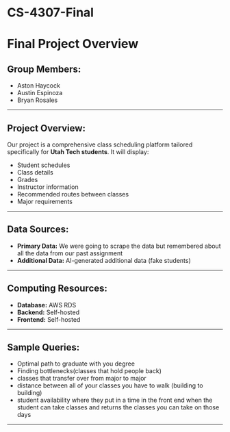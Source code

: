 # CS-4307-Final
# Final Project Overview

## Group Members:
- Aston Haycock  
- Austin Espinoza  
- Bryan Rosales  

---

## Project Overview:
Our project is a comprehensive class scheduling platform tailored specifically for **Utah Tech students**. It will display:
- Student schedules  
- Class details  
- Grades  
- Instructor information  
- Recommended routes between classes  
- Major requirements  

---

## Data Sources:
- **Primary Data:** We were going to scrape the data but remembered about all the data from our past assignment 
- **Additional Data:** AI-generated additional data (fake students)

---

## Computing Resources:
- **Database:** AWS RDS  
- **Backend:** Self-hosted  
- **Frontend:** Self-hosted

---

## Sample Queries:
- Optimal path to graduate with you degree
- Finding bottlenecks(classes that hold people back)
- classes that transfer over from major to major  
- distance between all of your classes you have to walk (building to building) 
- student availability where they put in a time in the front end when the student can take classes and returns the classes you can take on those days


---
